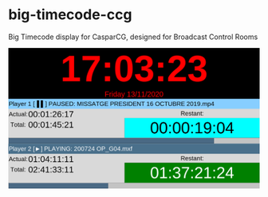 # big-timecode-ccg
Big Timecode display for CasparCG, designed for Broadcast Control Rooms

![Interface](/screenshot.png?raw=true "Interface")
